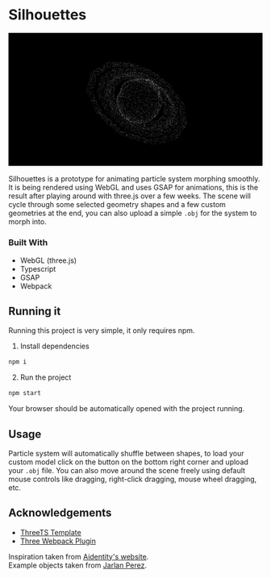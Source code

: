 # Silhouettes

![Product Name Screen Shot][preview-screenshot]

Silhouettes is a prototype for animating particle system morphing smoothly. It is being rendered using WebGL and uses GSAP for animations, this is the result after playing around with three.js over a few weeks. The scene will cycle through some selected geometry shapes and a few custom geometries at the end, you can also upload a simple `.obj` for the system to morph into.

### Built With
* WebGL (three.js)
* Typescript
* GSAP
* Webpack



<!-- GETTING STARTED -->
## Running it

Running this project is very simple, it only requires npm.

1. Install dependencies
```sh
npm i
```
2. Run the project
```sh
npm start
```
Your browser should be automatically opened with the project running.

## Usage

Particle system will automatically shuffle between shapes, to load your custom model click on the button on the bottom right corner and upload your `.obj` file.
You can also move around the scene freely using default mouse controls like dragging, right-click dragging, mouse wheel dragging, etc.

## Acknowledgements
* [ThreeTS Template](https://github.com/marquizzo/three.ts-template)
* [Three Webpack Plugin](https://github.com/wildpeaks/package-three-webpack-plugin)

Inspiration taken from [Aidentity's website](https://www.aidentity.sg/).\
Example objects taken from [Jarlan Perez](https://poly.google.com/user/4lZfAdz3x3X).

[preview-screenshot]: web/images/example.png